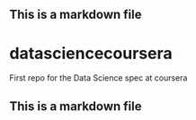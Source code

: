 ## This is a markdown file

datasciencecoursera
===================

First repo for the Data Science spec at coursera

## This is a markdown file
